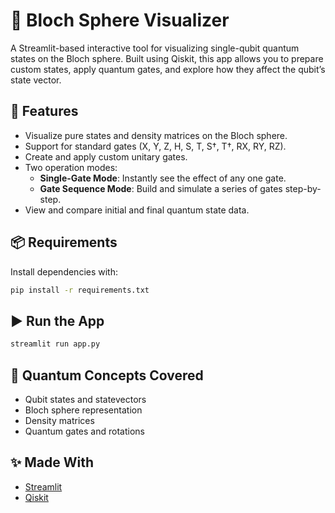 # 🔮 Bloch Sphere Visualizer

A Streamlit-based interactive tool for visualizing single-qubit quantum states on the Bloch sphere. Built using Qiskit, this app allows you to prepare custom states, apply quantum gates, and explore how they affect the qubit’s state vector.

## 🚀 Features

- Visualize pure states and density matrices on the Bloch sphere.
- Support for standard gates (X, Y, Z, H, S, T, S†, T†, RX, RY, RZ).
- Create and apply custom unitary gates.
- Two operation modes:
  - **Single-Gate Mode**: Instantly see the effect of any one gate.
  - **Gate Sequence Mode**: Build and simulate a series of gates step-by-step.
- View and compare initial and final quantum state data.


## 📦 Requirements

Install dependencies with:

```bash
pip install -r requirements.txt
```

## ▶️ Run the App

```bash
streamlit run app.py
```

## 🧠 Quantum Concepts Covered

- Qubit states and statevectors
- Bloch sphere representation
- Density matrices
- Quantum gates and rotations


## ✨ Made With

- [Streamlit](https://streamlit.io/)
- [Qiskit](https://qiskit.org/)
